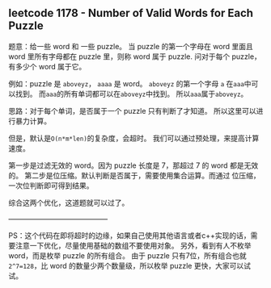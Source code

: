 ## leetcode 1178 - Number of Valid Words for Each Puzzle

题意：给一些 word 和 一些 puzzle。
当 puzzle 的第一个字母在 word 里面且 word 里所有字母都在 puzzle 里，则称 word 属于 puzzle.
问对于每个 puzzle，有多少个 word 属于它。


例如：puzzle 是 `aboveyz`， `aaaa` 是 word。
`aboveyz` 的第一个字母 `a` 在`aaa`中可以找到。
而`aaa`的所有单词都可以在`aboveyz`中找到。
所以`aaa`属于`aboveyz`。


思路：对于每个单词，是否属于一个 puzzle 只有判断了才知道。
所以这里可以进行暴力计算。


但是，默认是`O(n*m*len)`的复杂度，会超时。
我们可以通过预处理，来提高计算速度。

第一步是过滤无效的 word。因为 puzzle 长度是 7，那超过 7 的 word 都是无效的。
第二步是位压缩。默认判断是否属于，需要使用集合运算。而通过 位压缩，一次位判断即可得到结果。

综合这两个优化，这道题就可以过了。

——————————————

PS：这个代码在即将超时的边缘，如果自己使用其他语言或者c++实现的话，需要注意一下优化，尽量使用基础的数组不要使用对象。
另外，看到有人不枚举word，而是枚举 puzzle 的所有组合。
由于 puzzle 只有7位，所有组合也就 `2^7=128`，比 word 的数量少两个数量级，所以枚举 puzzle 更快，大家可以试试。


